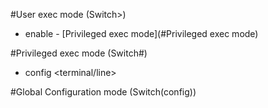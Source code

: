 #User exec mode (Switch>)
* enable - [Privileged exec mode](#Privileged exec mode)


#Privileged exec mode (Switch#)
* config <terminal/line>


#Global Configuration mode (Switch(config))


